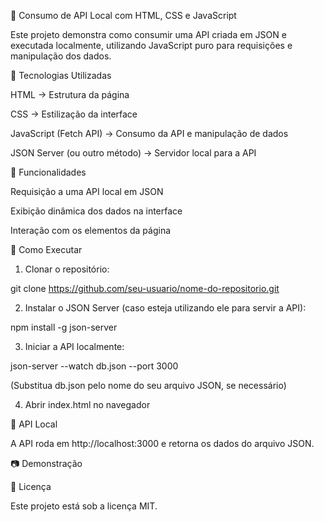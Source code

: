 📡 Consumo de API Local com HTML, CSS e JavaScript

Este projeto demonstra como consumir uma API criada em JSON e executada localmente, utilizando JavaScript puro para requisições e manipulação dos dados.

🚀 Tecnologias Utilizadas

HTML → Estrutura da página

CSS → Estilização da interface

JavaScript (Fetch API) → Consumo da API e manipulação de dados

JSON Server (ou outro método) → Servidor local para a API


📌 Funcionalidades

Requisição a uma API local em JSON

Exibição dinâmica dos dados na interface

Interação com os elementos da página


🔧 Como Executar

1. Clonar o repositório:

git clone https://github.com/seu-usuario/nome-do-repositorio.git


2. Instalar o JSON Server (caso esteja utilizando ele para servir a API):

npm install -g json-server


3. Iniciar a API localmente:

json-server --watch db.json --port 3000

(Substitua db.json pelo nome do seu arquivo JSON, se necessário)


4. Abrir index.html no navegador



🔗 API Local

A API roda em http://localhost:3000 e retorna os dados do arquivo JSON.

📷 Demonstração



📄 Licença

Este projeto está sob a licença MIT.
 
